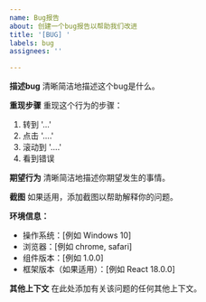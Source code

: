```yaml
---
name: Bug报告
about: 创建一个bug报告以帮助我们改进
title: '[BUG] '
labels: bug
assignees: ''

---
```


**描述bug**
清晰简洁地描述这个bug是什么。

**重现步骤**
重现这个行为的步骤：
1. 转到 '...'
2. 点击 '....'
3. 滚动到 '....'
4. 看到错误

**期望行为**
清晰简洁地描述你期望发生的事情。

**截图**
如果适用，添加截图以帮助解释你的问题。

**环境信息：**
 - 操作系统：[例如 Windows 10]
 - 浏览器：[例如 chrome, safari]
 - 组件版本：[例如 1.0.0]
 - 框架版本（如果适用）：[例如 React 18.0.0]

**其他上下文**
在此处添加有关该问题的任何其他上下文。 